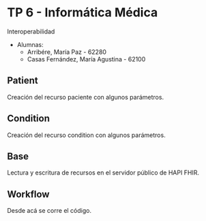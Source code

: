 # TP 6 - Informática Médica

Interoperabilidad

* Alumnas: 
    - Arribére, María Paz - 62280
    - Casas Fernández, María Agustina - 62100

## Patient
Creación del recurso paciente con algunos parámetros. 

## Condition
Creación del recurso condition con algunos parámetros. 

## Base 
Lectura y escritura de recursos en el servidor público de HAPI FHIR. 

## Workflow
Desde acá se corre el código. 
